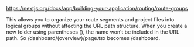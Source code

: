 https://nextjs.org/docs/app/building-your-application/routing/route-groups

This allows you to organize your route segments and project files into logical groups without affecting the URL path structure.
When you create a new folder using parentheses (), the name won’t be included in the URL path.
So /dashboard/(overview)/page.tsx becomes /dashboard.
